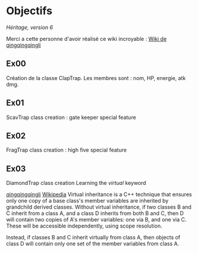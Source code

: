 # Objectifs

*Héritage, version 6*

Merci a cette personne d'avoir réalisé ce wiki incroyable : [Wiki de qingqingqingli](https://github.com/qingqingqingli/CPP/tree/main/module03)

## Ex00
Création de la classe ClapTrap. Les membres sont : nom, HP, energie, atk dmg.

## Ex01
ScavTrap class creation : gate keeper special feature

## Ex02
FragTrap class creation : high five special feature

## Ex03
DiamondTrap class creation
Learning the *virtual* keyword


[qingqingqingli](https://github.com/qingqingqingli/CPP/wiki/Module03#the-diamond-problem)
[Wikipedia](https://en.wikipedia.org/wiki/Virtual_inheritance)
Virtual inheritance is a C++ technique that ensures only one copy of a base class's member variables are inherited by grandchild derived classes. Without virtual inheritance, if two classes B and C inherit from a class A, and a class D inherits from both B and C, then D will contain two copies of A's member variables: one via B, and one via C. These will be accessible independently, using scope resolution.

Instead, if classes B and C inherit virtually from class A, then objects of class D will contain only one set of the member variables from class A.
